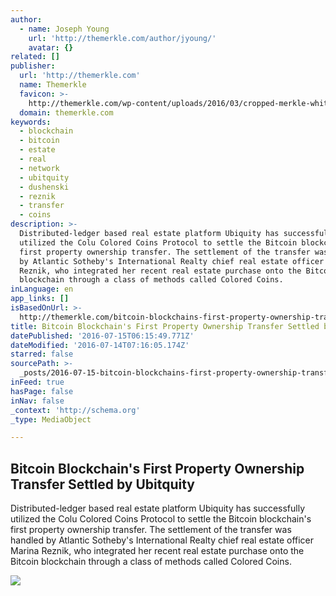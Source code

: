```yaml
---
author:
  - name: Joseph Young
    url: 'http://themerkle.com/author/jyoung/'
    avatar: {}
related: []
publisher:
  url: 'http://themerkle.com'
  name: Themerkle
  favicon: >-
    http://themerkle.com/wp-content/uploads/2016/03/cropped-merkle-white-1-192x192.png
  domain: themerkle.com
keywords:
  - blockchain
  - bitcoin
  - estate
  - real
  - network
  - ubitquity
  - dushenski
  - reznik
  - transfer
  - coins
description: >-
  Distributed-ledger based real estate platform Ubiquity has successfully
  utilized the Colu Colored Coins Protocol to settle the Bitcoin blockchain's
  first property ownership transfer. The settlement of the transfer was handled
  by Atlantic Sotheby's International Realty chief real estate officer Marina
  Reznik, who integrated her recent real estate purchase onto the Bitcoin
  blockchain through a class of methods called Colored Coins.
inLanguage: en
app_links: []
isBasedOnUrl: >-
  http://themerkle.com/bitcoin-blockchains-first-property-ownership-transfer-settled-by-ubitquity/
title: Bitcoin Blockchain's First Property Ownership Transfer Settled by Ubitquity
datePublished: '2016-07-15T06:15:49.771Z'
dateModified: '2016-07-14T07:16:05.174Z'
starred: false
sourcePath: >-
  _posts/2016-07-15-bitcoin-blockchains-first-property-ownership-transfer-settl.md
inFeed: true
hasPage: false
inNav: false
_context: 'http://schema.org'
_type: MediaObject

---
```

<article style=""><h1>Bitcoin Blockchain's First Property Ownership Transfer Settled by Ubitquity</h1><p>Distributed-ledger based real estate platform Ubiquity has successfully utilized the Colu Colored Coins Protocol to settle the Bitcoin blockchain's first property ownership transfer. The settlement of the transfer was handled by Atlantic Sotheby's International Realty chief real estate officer Marina Reznik, who integrated her recent real estate purchase onto the Bitcoin blockchain through a class of methods called Colored Coins.</p><img src="http://themerkle.com/wp-content/uploads/2016/07/Modern-House-2.jpg" /></article>
